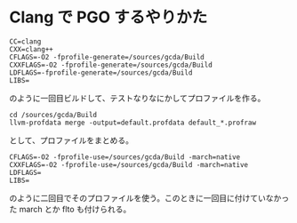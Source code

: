 # Clang で PGO するやりかた

```
CC=clang
CXX=clang++
CFLAGS=-O2 -fprofile-generate=/sources/gcda/Build
CXXFLAGS=-O2 -fprofile-generate=/sources/gcda/Build
LDFLAGS=-fprofile-generate=/sources/gcda/Build
LIBS=
```

のように一回目ビルドして、テストなりなにかしてプロファイルを作る。

```
cd /sources/gcda/Build
llvm-profdata merge -output=default.profdata default_*.profraw  
```

として、プロファイルをまとめる。

```
CFLAGS=-O2 -fprofile-use=/sources/gcda/Build -march=native
CXXFLAGS=-O2 -fprofile-use=/sources/gcda/Build -march=native
LDFLAGS=
LIBS=
```

のように二回目でそのプロファイルを使う。このときに一回目に付けていなかった march とか flto も付けられる。

<!-- vim: set tw=90 filetype=markdown : -->
